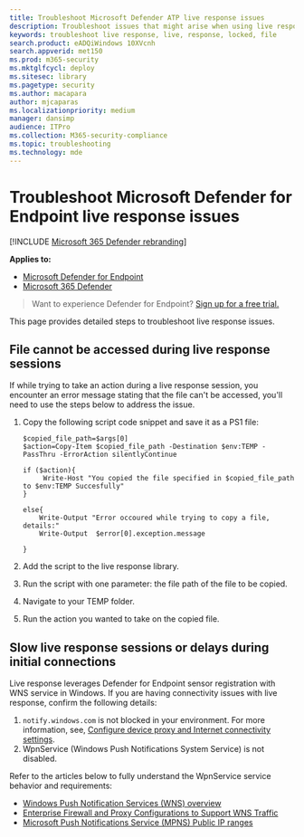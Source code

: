 ```yaml
---
title: Troubleshoot Microsoft Defender ATP live response issues
description: Troubleshoot issues that might arise when using live response in Microsoft Defender ATP
keywords: troubleshoot live response, live, response, locked, file
search.product: eADQiWindows 10XVcnh
search.appverid: met150
ms.prod: m365-security
ms.mktglfcycl: deploy
ms.sitesec: library
ms.pagetype: security
ms.author: macapara
author: mjcaparas
ms.localizationpriority: medium
manager: dansimp
audience: ITPro
ms.collection: M365-security-compliance
ms.topic: troubleshooting
ms.technology: mde
---
```


# Troubleshoot Microsoft Defender for Endpoint live response issues

[!INCLUDE [Microsoft 365 Defender rebranding](../../includes/microsoft-defender.md)]

**Applies to:**
- [Microsoft Defender for Endpoint](https://go.microsoft.com/fwlink/p/?linkid=2146631)
- [Microsoft 365 Defender](https://go.microsoft.com/fwlink/?linkid=2118804)

> Want to experience Defender for Endpoint? [Sign up for a free trial.](https://www.microsoft.com/microsoft-365/windows/microsoft-defender-atp?ocid=docs-wdatp-pullalerts-abovefoldlink) 

This page provides detailed steps to troubleshoot live response issues.

## File cannot be accessed during live response sessions
If while trying to take an action during a live response session, you encounter an error message stating that the file can't be accessed, you'll need to use the steps below to address the issue.

1. Copy the following script code snippet and save it as a PS1 file:

    ```
    $copied_file_path=$args[0] 
    $action=Copy-Item $copied_file_path -Destination $env:TEMP -PassThru -ErrorAction silentlyContinue
        
    if ($action){
         Write-Host "You copied the file specified in $copied_file_path to $env:TEMP Succesfully"
    }
    
    else{
        Write-Output "Error occoured while trying to copy a file, details:"
        Write-Output  $error[0].exception.message
 
    }
    ```


2. Add the script to the live response library.
3. Run the script with one parameter: the file path of the file to be copied.
4. Navigate to your TEMP folder.
5. Run the action you wanted to take on the copied file.

## Slow live response sessions or delays during initial connections
Live response leverages Defender for Endpoint sensor registration with WNS service in Windows. 
If you are having connectivity issues with live response, confirm the following details:
1. `notify.windows.com` is not blocked in your environment. For more information, see, [Configure device proxy and Internet connectivity settings](configure-proxy-internet.md#enable-access-to-microsoft-defender-for-endpoint-service-urls-in-the-proxy-server).
2. WpnService (Windows Push Notifications System Service) is not disabled.

Refer to the articles below to fully understand the WpnService service behavior and requirements:
- [Windows Push Notification Services (WNS) overview](https://docs.microsoft.com/windows/uwp/design/shell/tiles-and-notifications/windows-push-notification-services--wns--overview)
- [Enterprise Firewall and Proxy Configurations to Support WNS Traffic](https://docs.microsoft.com/windows/uwp/design/shell/tiles-and-notifications/firewall-allowlist-config)
- [Microsoft Push Notifications Service (MPNS) Public IP ranges](https://www.microsoft.com/en-us/download/details.aspx?id=44535)

